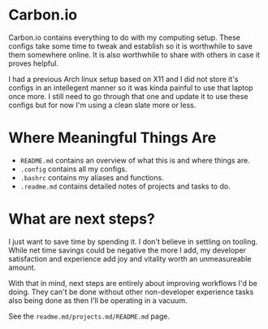 # Carbon.io
Carbon.io contains everything to do with my
computing setup. These configs take some time to
tweak and establish so it is worthwhile to save
them somewhere online. It is also worthwhile to share with others in case it proves helpful.

I had a previous Arch linux setup based on X11
and I did not store it's configs in an
intellegent manner so it was kinda painful to
use that laptop once more. I still need to go
through that one and update it to use these
configs but for now I'm using a clean slate more
or less.

# Where Meaningful Things Are
* `README.md` contains an overview of what this
  is and where things are.
* `.config` contains all my configs.
* `.bashrc` contains my aliases and functions.
* `.readme.md` contains detailed notes of projects and tasks to do.
# What are next steps?
I just want to save time by spending it.
I don't believe in settling on tooling. While
net time savings could be negative the more I
add, my developer satisfaction and
experience add joy and vitality worth an unmeasureable amount.

With that in mind, next steps are entirely about improving workflows I'd be doing. They can't be done without other non-developer experience tasks also being done as then I'll be operating in a vacuum.

See the `readme.md/projects.md/README.md` page.

